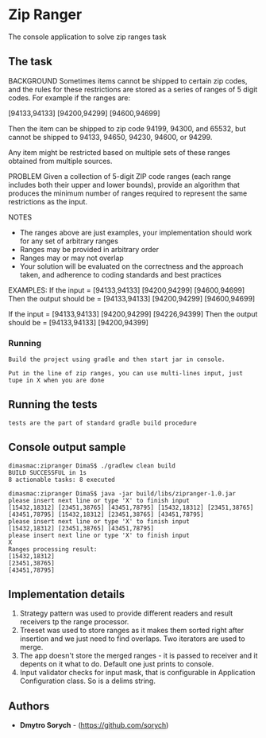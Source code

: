 # Zip Ranger

The console application to solve zip ranges task

## The task

BACKGROUND
Sometimes items cannot be shipped to certain zip codes, and the rules for these restrictions are stored as a series of ranges of 5 digit codes. For example if the ranges are:

[94133,94133] [94200,94299] [94600,94699]

Then the item can be shipped to zip code 94199, 94300, and 65532, but cannot be shipped to 94133, 94650, 94230, 94600, or 94299.

Any item might be restricted based on multiple sets of these ranges obtained from multiple sources.

PROBLEM
Given a collection of 5-digit ZIP code ranges (each range includes both their upper and lower bounds), provide an algorithm that produces the minimum number of ranges required to represent the same restrictions as the input.

NOTES
- The ranges above are just examples, your implementation should work for any set of arbitrary ranges
- Ranges may be provided in arbitrary order
- Ranges may or may not overlap
- Your solution will be evaluated on the correctness and the approach taken, and adherence to coding standards and best practices

EXAMPLES:
If the input = [94133,94133] [94200,94299] [94600,94699]
Then the output should be = [94133,94133] [94200,94299] [94600,94699]

If the input = [94133,94133] [94200,94299] [94226,94399] 
Then the output should be = [94133,94133] [94200,94399]



### Running

```
Build the project using gradle and then start jar in console.

Put in the line of zip ranges, you can use multi-lines input, just tupe in X when you are done
```

## Running the tests

```
tests are the part of standard gradle build procedure
```

## Console output sample

```
dimasmac:zipranger DimaS$ ./gradlew clean build
BUILD SUCCESSFUL in 1s
8 actionable tasks: 8 executed

dimasmac:zipranger DimaS$ java -jar build/libs/zipranger-1.0.jar 
please insert next line or type 'X' to finish input
[15432,18312] [23451,38765] [43451,78795] [15432,18312] [23451,38765] [43451,78795] [15432,18312] [23451,38765] [43451,78795]
please insert next line or type 'X' to finish input
[15432,18312] [23451,38765] [43451,78795]
please insert next line or type 'X' to finish input
X
Ranges processing result:
[15432,18312]
[23451,38765]
[43451,78795]

```

## Implementation details

1. Strategy pattern was used to provide different readers and result receivers tp the range processor.
2. Treeset was used to store ranges as it makes them sorted right after insertion and we just need to find overlaps. Two iterators are used to merge.
3. The app doesn't store the merged ranges - it is passed to receiver and it depents on it what to do. Default one just prints to console.
4. Input validator checks for input mask, that is configurable in Application Configuration class. So is a delims string.



## Authors

* **Dmytro Sorych** - (https://github.com/sorych)


